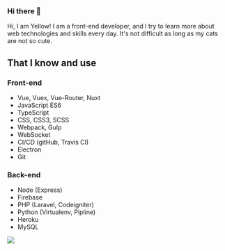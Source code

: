 ### Hi there 👋
Hi, I am Yellow! I am a front-end developer, and I try to learn more about web technologies and skills every day. It's not difficult as long as my cats are not so cute.

## That I know and use
### Front-end
- Vue, Vuex, Vue-Router, Nuxt
- JavaScript ES6
- TypeScript
- CSS, CSS3, SCSS
- Webpack, Gulp
- WebSocket
- CI/CD (gitHub, Travis CI)
- Electron
- Git

### Back-end
- Node (Express)
- Firebase
- PHP (Laravel, Codeigniter)
- Python (Virtualenv, Pipline)
- Heroku
- MySQL

![](https://visitor-badge.glitch.me/badge?page_id=XXuain)

<!--
**XXuain/XXuain** is a ✨ _special_ ✨ repository because its `README.md` (this file) appears on your GitHub profile.

Here are some ideas to get you started:

- 🔭 I’m currently working on ...
- 🌱 I’m currently learning ...
- 👯 I’m looking to collaborate on ...
- 🤔 I’m looking for help with ...
- 💬 Ask me about ...
- 📫 How to reach me: ...
- 😄 Pronouns: ...
- ⚡ Fun fact: ...
-->
